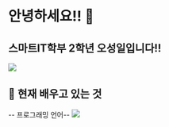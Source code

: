 ### <h1>안녕하세요!! 👋 </h1>
<h2>스마트IT학부 2학년 오성일입니다!!</h2>

<img src="https://capsule-render.vercel.app/api?type=waving&color=auto&height=200&section=header&text=Sungil%20Github&fontSize=70&fontAlign=70&fontAlignY=40&font=GitHub" />

<h2>📖 현재 배우고 있는 것</h2>
-- 프로그래밍 언어--
<img src="https://img.shields.io/badge/Python-3376AB?logo=Pyhton">


<!--
**sakeo12/sakeo12** is a ✨ _special_ ✨ repository because its `README.md` (this file) appears on your GitHub profile.

Here are some ideas to get you started:

- 🔭 I’m currently working on ...
- 🌱 I’m currently learning ...
- 👯 I’m looking to collaborate on ...
- 🤔 I’m looking for help with ...
- 💬 Ask me about ...
- 📫 How to reach me: ...
- 😄 Pronouns: ...
- ⚡ Fun fact: ...
-->



